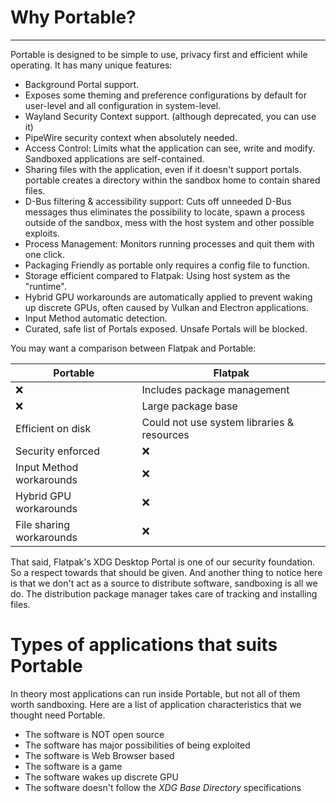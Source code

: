 # Why Portable?

---

Portable is designed to be simple to use, privacy first and efficient while operating. It has many unique features:

- Background Portal support.
- Exposes some theming and preference configurations by default for user-level and all configuration in system-level.
- Wayland Security Context support. (although deprecated, you can use it)
- PipeWire security context when absolutely needed.
- Access Control: Limits what the application can see, write and modify. Sandboxed applications are self-contained.
- Sharing files with the application, even if it doesn't support portals. portable creates a directory within the sandbox home to contain shared files.
- D-Bus filtering & accessibility support: Cuts off unneeded D-Bus messages thus eliminates the possibility to locate, spawn a process outside of the sandbox, mess with the host system and other possible exploits.
- Process Management: Monitors running processes and quit them with one click.
- Packaging Friendly as portable only requires a config file to function.
- Storage efficient compared to Flatpak: Using host system as the "runtime".
- Hybrid GPU workarounds are automatically applied to prevent waking up discrete GPUs, often caused by Vulkan and Electron applications.
- Input Method automatic detection.
- Curated, safe list of Portals exposed. Unsafe Portals will be blocked.

You may want a comparison between Flatpak and Portable:

| Portable | Flatpak |
| ------- | ------------------ |
| :x: | Includes package management |
| :x: | Large package base |
| Efficient on disk | Could not use system libraries & resources |
| Security enforced | :x: |
| Input Method workarounds | :x: |
| Hybrid GPU workarounds | :x: |
| File sharing workarounds | :x: |

That said, Flatpak's XDG Desktop Portal is one of our security foundation. So a respect towards that should be given. And another thing to notice here is that we don't act as a source to distribute software, sandboxing is all we do. The distribution package manager takes care of tracking and installing files.

# Types of applications that suits Portable

In theory most applications can run inside Portable, but not all of them worth sandboxing. Here are a list of application characteristics that we thought need Portable.

- The software is NOT open source
- The software has major possibilities of being exploited
- The software is Web Browser based
- The software is a game
- The software wakes up discrete GPU
- The software doesn't follow the _XDG Base Directory_ specifications